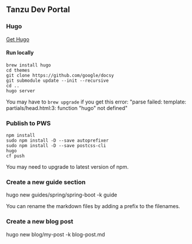 ## Tanzu Dev Portal

### Hugo
[Get Hugo](https://gohugo.io/getting-started/installing/)

#### Run locally

```
brew install hugo
cd themes
git clone https://github.com/google/docsy
git submodule update --init --recursive
cd ..
hugo server
```

You may have to `brew upgrade` if you get this error: "parse failed: template: partials/head.html:3: function "hugo" not defined"

### Publish to PWS

```
npm install
sudo npm install -D --save autoprefixer
sudo npm install -D --save postcss-cli
hugo
cf push
```

You may need to upgrade to latest version of npm.

### Create a new guide section
hugo new guides/spring/spring-boot -k guide

You can rename the markdown files by adding a prefix to the filenames.

### Create a new blog post
hugo new blog/my-post -k blog-post.md